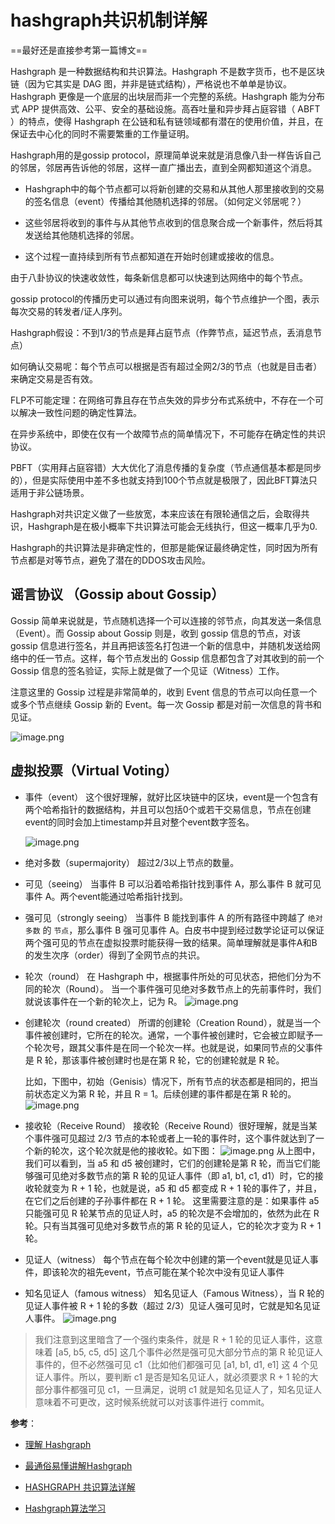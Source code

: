# hashgraph共识机制详解

==最好还是直接参考第一篇博文==

Hashgraph 是一种数据结构和共识算法。Hashgraph 不是数字货币，也不是区块链（因为它其实是 DAG 图，并非是链式结构），严格说也不单单是协议。Hashgraph 更像是一个底层的出块层而非一个完整的系统。Hashgraph 能为分布式 APP 提供高效、公平、安全的基础设施。高吞吐量和异步拜占庭容错（ ABFT ）的特点，使得 Hashgraph 在公链和私有链领域都有潜在的使用价值，并且，在保证去中心化的同时不需要繁重的工作量证明。

Hashgraph用的是gossip protocol，原理简单说来就是消息像八卦一样告诉自己的邻居，邻居再告诉他的邻居，这样一直广播出去，直到全网都知道这个消息。

- Hashgraph中的每个节点都可以将新创建的交易和从其他人那里接收到的交易的签名信息（event）传播给其他随机选择的邻居。（如何定义邻居呢？）

- 这些邻居将收到的事件与从其他节点收到的信息聚合成一个新事件，然后将其发送给其他随机选择的邻居。

- 这个过程一直持续到所有节点都知道在开始时创建或接收的信息。

由于八卦协议的快速收敛性，每条新信息都可以快速到达网络中的每个节点。

gossip protocol的传播历史可以通过有向图来说明，每个节点维护一个图，表示每次交易的转发者/证人序列。

Hashgraph假设：不到1/3的节点是拜占庭节点（作弊节点，延迟节点，丢消息节点）

如何确认交易呢：每个节点可以根据是否有超过全网2/3的节点（也就是目击者）来确定交易是否有效。

FLP不可能定理：在网络可靠且存在节点失效的异步分布式系统中，不存在一个可以解决一致性问题的确定性算法。

在异步系统中，即使在仅有一个故障节点的简单情况下，不可能存在确定性的共识协议。

PBFT（实用拜占庭容错）大大优化了消息传播的复杂度（节点通信基本都是同步的），但是实际使用中差不多也就支持到100个节点就是极限了，因此BFT算法只适用于非公链场景。

Hashgraph对共识定义做了一些放宽，本来应该在有限轮通信之后，会取得共识，Hashgraph是在极小概率下共识算法可能会无线执行，但这一概率几乎为0.

Hashgraph的共识算法是非确定性的，但那是能保证最终确定性，同时因为所有节点都是对等节点，避免了潜在的DDOS攻击风险。

## 谣言协议 （Gossip about Gossip）

Gossip 简单来说就是，节点随机选择一个可以连接的邻节点，向其发送一条信息（Event）。而 Gossip about Gossip 则是，收到 gossip 信息的节点，对该 gossip 信息进行签名，并且再把该签名打包进一个新的信息中，并随机发送给网络中的任一节点。这样，每个节点发出的 Gossip 信息都包含了对其收到的前一个 Gossip 信息的签名验证，实际上就是做了一个见证（Witness）工作。

注意这里的 Gossip 过程是非常简单的，收到 Event 信息的节点可以向任意一个或多个节点继续 Gossip 新的 Event。每一次 Gossip 都是对前一次信息的背书和见证。

![image.png](https://ws1.sinaimg.cn/large/006alGmrly1g9f85d5nhrj30gh0eigo5.jpg)

## 虚拟投票（Virtual Voting）

- 事件（event）
    这个很好理解，就好比区块链中的区块，event是一个包含有两个哈希指针的数据结构，并且可以包括0个或若干交易信息，节点在创建event的同时会加上timestamp并且对整个event数字签名。

    ![image.png](https://ws1.sinaimg.cn/large/006alGmrly1g9f86g80gvj30fl0d0dit.jpg)

- 绝对多数（supermajority）
    超过2/3以上节点的数量。

- 可见（seeing）
    当事件 B 可以沿着哈希指针找到事件 A，那么事件 B 就可见事件 A。两个event能通过哈希指针找到。

- 强可见（strongly seeing）
    当事件 B 能找到事件 A 的所有路径中跨越了 `绝对多数` 的 `节点`，那么事件 B 强可见事件 A。白皮书中提到经过数学论证可以保证两个强可见的节点在虚拟投票时能获得一致的结果。简单理解就是事件A和B的发生次序（order）得到了全网节点的共识。

- 轮次（round）
    在 Hashgraph 中，根据事件所处的可见状态，把他们分为不同的轮次（Round）。
    当一个事件强可见绝对多数节点上的先前事件时，我们就说该事件在一个新的轮次上，记为 R。
    ![image.png](https://ws1.sinaimg.cn/large/006alGmrly1g9f9lutmwhj30of0jz46r.jpg)

- 创建轮次（round created）
    所谓的创建轮（Creation Round），就是当一个事件被创建时，它所在的轮次。通常，一个事件被创建时，它会被立即赋予一个轮次号，跟其父事件是在同一个轮次一样。也就是说，如果同节点的父事件是 R 轮，那该事件被创建时也是在第 R 轮，它的创建轮就是 R 轮。

    比如，下图中，初始（Genisis）情况下，所有节点的状态都是相同的，把当前状态定义为第 R 轮，并且 R = 1。后续创建的事件都是在第 R 轮的。
    ![image.png](https://ws1.sinaimg.cn/large/006alGmrly1g9f9lutmwhj30of0jz46r.jpg)

- 接收轮（Receive Round）
    接收轮（Receive Round）很好理解，就是当某个事件强可见超过 2/3 节点的本轮或者上一轮的事件时，这个事件就达到了一个新的轮次，这个轮次就是他的接收轮。如下图：
    ![image.png](https://ws1.sinaimg.cn/large/006alGmrly1g9f9tydkgcj30nb0gnwo1.jpg)
    从上图中，我们可以看到，当 a5 和 d5 被创建时，它们的创建轮是第 R 轮，而当它们能够强可见绝对多数节点的第 R 轮的见证人事件（即 a1, b1, c1, d1）时，它的接收轮就变为 R + 1 轮，也就是说，a5 和 d5 都变成 R + 1 轮的事件了，并且，在它们之后创建的子孙事件都在 R + 1 轮。
    这里需要注意的是：如果事件 a5 只能强可见 R 轮某节点的见证人时，a5 的轮次是不会增加的，依然为此在 R 轮。只有当其强可见绝对多数节点的第 R 轮的见证人，它的轮次才变为 R + 1 轮。

- 见证人（witness）
    每个节点在每个轮次中创建的第一个event就是见证人事件，即该轮次的祖先event，节点可能在某个轮次中没有见证人事件

- 知名见证人（famous witness）
    知名见证人（Famous Witness），当 R 轮的见证人事件被 R + 1 轮的多数（超过 2/3）见证人强可见时，它就是知名见证人事件。
    ![image.png](https://ws1.sinaimg.cn/large/006alGmrly1g9f9wpo9o3j30mi0kaqbl.jpg)

> 我们注意到这里暗含了一个强约束条件，就是 R + 1 轮的见证人事件，这意味着 [a5, b5, c5, d5] 这几个事件必然是强可见大部分节点的第 R 轮见证人事件的，但不必然强可见 c1（比如他们都强可见 [a1, b1, d1, e1] 这 4 个见证人事件。所以，要判断 c1 是否是知名见证人，就必须要求 R + 1 轮的大部分事件都强可见 c1，一旦满足，说明 c1 就是知名见证人了，知名见证人意味着不可更改，这时候系统就可以对该事件进行 commit。

**参考**：

- [理解 Hashgraph](https://www.jianshu.com/p/3c38eaed1349)

- [最通俗易懂讲解Hashgraph](https://www.jianshu.com/p/9f181cefba8d?from=timeline)

- [HASHGRAPH 共识算法详解](https://blog.csdn.net/sinat_34070003/article/details/80536121)

- [Hashgraph算法学习](https://www.jianshu.com/p/e0a6083c84bc)
